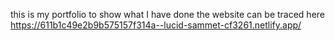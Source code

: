  this is my portfolio to show what I have done the website can be traced here https://611b1c49e2b9b575157f314a--lucid-sammet-cf3261.netlify.app/
